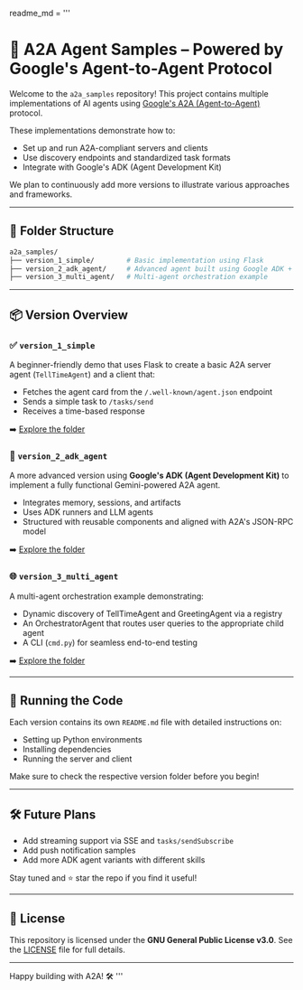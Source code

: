 readme_md = '''
# 🧠 A2A Agent Samples – Powered by Google's Agent-to-Agent Protocol

Welcome to the `a2a_samples` repository! This project contains multiple implementations of AI agents using [Google's A2A (Agent-to-Agent)](https://github.com/google/A2A) protocol.

These implementations demonstrate how to:
- Set up and run A2A-compliant servers and clients
- Use discovery endpoints and standardized task formats
- Integrate with Google's ADK (Agent Development Kit)

We plan to continuously add more versions to illustrate various approaches and frameworks.

---

## 📁 Folder Structure

```bash
a2a_samples/
├── version_1_simple/        # Basic implementation using Flask
├── version_2_adk_agent/     # Advanced agent built using Google ADK + Gemini
├── version_3_multi_agent/   # Multi-agent orchestration example
```

---

## 📦 Version Overview

### ✅ `version_1_simple`
A beginner-friendly demo that uses Flask to create a basic A2A server agent (`TellTimeAgent`) and a client that:
- Fetches the agent card from the `/.well-known/agent.json` endpoint
- Sends a simple task to `/tasks/send`
- Receives a time-based response

➡️ [Explore the folder](./version_1_simple/)


### 🚀 `version_2_adk_agent`
A more advanced version using **Google's ADK (Agent Development Kit)** to implement a fully functional Gemini-powered A2A agent.
- Integrates memory, sessions, and artifacts
- Uses ADK runners and LLM agents
- Structured with reusable components and aligned with A2A's JSON-RPC model

➡️ [Explore the folder](./version_2_adk_agent/)


### 🌐 `version_3_multi_agent`
A multi-agent orchestration example demonstrating:
- Dynamic discovery of TellTimeAgent and GreetingAgent via a registry
- An OrchestratorAgent that routes user queries to the appropriate child agent
- A CLI (`cmd.py`) for seamless end-to-end testing

➡️ [Explore the folder](./version_3_multi_agent/)

---

## 🧪 Running the Code
Each version contains its own `README.md` file with detailed instructions on:
- Setting up Python environments
- Installing dependencies
- Running the server and client

Make sure to check the respective version folder before you begin!

---

## 🛠 Future Plans
- Add streaming support via SSE and `tasks/sendSubscribe`
- Add push notification samples
- Add more ADK agent variants with different skills

Stay tuned and ⭐ star the repo if you find it useful!

---

## 📜 License
This repository is licensed under the **GNU General Public License v3.0**. 
See the [LICENSE](./LICENSE) file for full details.

---

Happy building with A2A! 🛠
'''